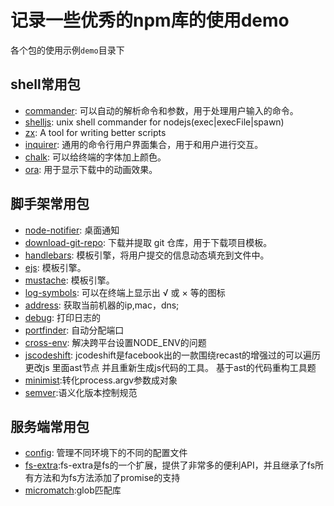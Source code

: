 # 记录一些优秀的npm库的使用demo

各个包的使用示例`demo`目录下

## shell常用包
* [commander](https://github.com/tj/commander.js): 可以自动的解析命令和参数，用于处理用户输入的命令。
* [shelljs](https://github.com/shelljs/shelljs): unix shell commander for nodejs(exec|execFile|spawn)
* [zx](https://github.com/google/zx): A tool for writing better scripts
* [inquirer](https://github.com/SBoudrias/Inquirer.js): 通用的命令行用户界面集合，用于和用户进行交互。
* [chalk](https://github.com/chalk/chalk): 可以给终端的字体加上颜色。
* [ora](https://github.com/sindresorhus/ora): 用于显示下载中的动画效果。

## 脚手架常用包
* [node-notifier](https://github.com/mikaelbr/node-notifier): 桌面通知
* [download-git-repo](https://github.com/ianstormtaylor/download-github-repo): 下载并提取 git 仓库，用于下载项目模板。
* [handlebars](https://github.com/handlebars-lang/handlebars.js): 模板引擎，将用户提交的信息动态填充到文件中。
* [ejs](https://github.com/mde/ejs): 模板引擎。
* [mustache](https://github.com/janl/mustache.js): 模板引擎。
* [log-symbols](https://github.com/sindresorhus/log-symbols): 可以在终端上显示出 √ 或 × 等的图标
* [address](https://github.com/node-modules/address): 获取当前机器的ip,mac，dns;
* [debug](https://github.com/visionmedia/debug): 打印日志的
* [portfinder](https://github.com/http-party/node-portfinder): 自动分配端口
* [cross-env](https://github.com/kentcdodds/cross-env): 解决跨平台设置NODE_ENV的问题
* [jscodeshift](https://github.com/facebook/jscodeshift): jcodeshift是facebook出的一款围绕recast的增强过的可以遍历更改js 里面ast节点 并且重新生成js代码的工具。 基于ast的代码重构工具题
* [minimist](https://github.com/substack/minimist):转化process.argv参数成对象
* [semver](https://github.com/npm/node-semver):语义化版本控制规范
## 服务端常用包

* [config](https://github.com/lorenwest/node-config): 管理不同环境下的不同的配置文件
* [fs-extra](https://github.com/jprichardson/node-fs-extra):fs-extra是fs的一个扩展，提供了非常多的便利API，并且继承了fs所有方法和为fs方法添加了promise的支持
* [micromatch](https://github.com/micromatch/micromatch):glob匹配库

